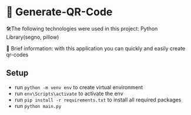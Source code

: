 # 🎇 Generate-QR-Code

🛠The following technologies were used in this project: Python Library(segno, pillow)

📇 Brief information: with this application you can quickly and easily create qr-codes

## Setup

- run `python -m venv env` to create virtual environment
- run `env\Scripts\activate` to activate the env
- run `pip install -r requirements.txt` to install all required packages
- run `python main.py`
